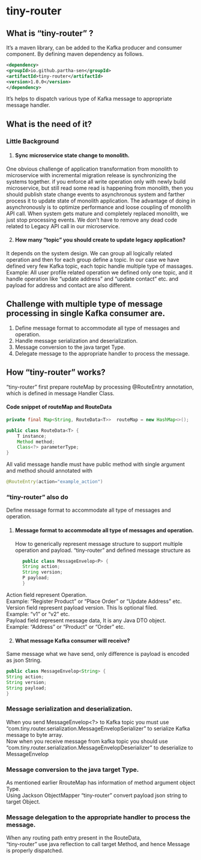 
# tiny-router

## What is “tiny-router” ?

It’s a maven library, can be added to the Kafka producer and consumer component. By defining maven dependency as follows.
``` xml
<dependency>
<groupId>io.github.partha-sen</groupId>
<artifactId>tiny-router</artifactId>
<version>1.0.0</version>
</dependency>
```

It’s helps to dispatch various type of Kafka message to appropriate message handler.

## What is the need of it?
### Little Background 

1. #### Sync microservice state change to monolith.

One obvious challenge of application transformation from monolith to microservice with incremental migration release is synchronizing the systems together.
if you enforce all write operation only with newly build microservice, but still read some read is happening from monolith, then you should publish state change events to asynchronous system and farther process it to update state of monolith application.
The advantage of doing in asynchronously is to optimize performance and loose coupling of monolith API call. When system gets mature and completely replaced monolith, we just stop processing events. We don’t have to remove any dead code related to Legacy API call in our microservice.

2. #### How many “topic” you should create to update legacy application?

It depends on the system design.  We can group all logically related operation and then for each group define a topic. In our case we have defined very few Kafka topic, each topic handle multiple type of massages.
Example: All user profile related operation we defined only one topic, and it handle operation like “update address” and “update contact” etc. and payload for address and contact are also different.

## Challenge with multiple type of message processing in single Kafka consumer are.
1.	Define message format to accommodate all type of messages and operation.
2.	Handle message serialization and deserialization.
3.	Message conversion to the java target Type.
4.	Delegate message to the appropriate handler to process the message.

## How “tiny-router” works?
“tiny-router” first prepare routeMap by processing @RouteEntry annotation, which is defined in message Handler Class.  


#### Code snippet of routeMap and RouteData
``` java
private final Map<String, RouteData<T>>  routeMap = new HashMap<>();

public class RouteData<T> {
    T instance;
    Method method;
    Class<?> parameterType;
}
```

All valid message handle must have public method with single argument and method should annotated with 
``` java
@RouteEntry(action="example_action")  
```

### “tiny-router” also do

 Define message format to accommodate all type of messages and operation.
 1. #### Message format to accommodate all type of messages and operation.
      How to generically represent message structure to support multiple operation and payload.
      “tiny-router” and defined message structure as
``` java 
      public class MessageEnvelop<P> {
      String action;
      String version;
      P payload;
      }
```
Action field represent Operation.<br>
Example: “Register Product” or “Place Order” or “Update Address” etc.<br>
Version field represent payload version. This Is optional filed.<br>
Example: “v1” or “v2” etc.<br>
Payload field represent message data, It is any Java DTO object.<br>
Example: “Address” or “Product” or “Order” etc.<br>

2. #### What message Kafka consumer will receive?

Same message what we have send, only difference is payload is encoded as json String.
``` java
public class MessageEnvelop<String> {
String action;
String version;
String payload;
}
```
### Message serialization and deserialization.
When you send MessageEnvelop<?> to Kafka topic you must use “com.tiny.router.serialization.MessageEnvelopSerializer” to serialize Kafka message to byte array.<br>
Now when you receive message from kafka topic you should use “com.tiny.router.serialization.MessageEnvelopDeserializer” to deserialize to MessageEnvelop<String>

### Message conversion to the java target Type.
As mentioned earlier RrouteMap has information of method argument object Type.<br> 
Using Jackson ObjectMapper “tiny-router” convert payload json string to target Object.

### Message delegation to the appropriate handler to process the message.
When any routing path entry present in the RouteData,<br> “tiny-router” use java reflection to call target Method, and hence Message is properly dispatched.
   